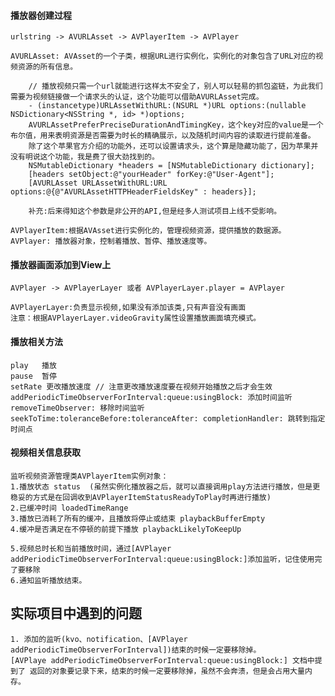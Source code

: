 ####  播放器创建过程
    urlstring -> AVURLAsset -> AVPlayerItem -> AVPlayer

    AVURLAsset: AVAsset的一个子类，根据URL进行实例化，实例化的对象包含了URL对应的视频资源的所有信息。
    
        // 播放视频只需一个url就能进行这样太不安全了，别人可以轻易的抓包盗链，为此我们需要为视频链接做一个请求头的认证，这个功能可以借助AVURLAsset完成。
        - (instancetype)URLAssetWithURL:(NSURL *)URL options:(nullable NSDictionary<NSString *, id> *)options;
        AVURLAssetPreferPreciseDurationAndTimingKey，这个key对应的value是一个布尔值，用来表明资源是否需要为时长的精确展示，以及随机时间内容的读取进行提前准备。
        除了这个苹果官方介绍的功能外，还可以设置请求头，这个算是隐藏功能了，因为苹果并没有明说这个功能，我是费了很大劲找到的。
        NSMutableDictionary *headers = [NSMutableDictionary dictionary];
        [headers setObject:@"yourHeader" forKey:@"User-Agent"];
        [AVURLAsset URLAssetWithURL:URL options:@{@"AVURLAssetHTTPHeaderFieldsKey" : headers}];

        补充:后来得知这个参数是非公开的API,但是经多人测试项目上线不受影响。
        
    AVPlayerItem:根据AVAsset进行实例化的，管理视频资源，提供播放的数据源。
    AVPlayer: 播放器对象，控制着播放、暂停、播放速度等。

####  播放器画面添加到View上

    AVPlayer -> AVPlayerLayer 或者 AVPlayerLayer.player = AVPlayer 
    
    AVPlayerLayer:负责显示视频,如果没有添加该类,只有声音没有画面
    注意：根据AVPlayerLayer.videoGravity属性设置播放画面填充模式。

####  播放相关方法
    play   播放
    pause  暂停
    setRate 更改播放速度 // 注意更改播放速度要在视频开始播放之后才会生效
    addPeriodicTimeObserverForInterval:queue:usingBlock: 添加时间监听
    removeTimeObserver: 移除时间监听
    seekToTime:toleranceBefore:toleranceAfter: completionHandler: 跳转到指定时间点

####  视频相关信息获取

    监听视频资源管理类AVPlayerItem实例对象：
    1.播放状态 status  (虽然实例化播放器之后，就可以直接调用play方法进行播放，但是更稳妥的方式是在回调收到AVPlayerItemStatusReadyToPlay时再进行播放)
    2.已缓冲时间 loadedTimeRange 
    3.播放已消耗了所有的缓冲，且播放将停止或结束 playbackBufferEmpty
    4.缓冲是否满足在不停顿的前提下播放 playbackLikelyToKeepUp

    5.视频总时长和当前播放时间，通过[AVPlayer addPeriodicTimeObserverForInterval:queue:usingBlock:]添加监听，记住使用完了要移除
    6.通知监听播放结束。

## 实际项目中遇到的问题

    1. 添加的监听(kvo、notification、[AVPlayer addPeriodicTimeObserverForInterval])结束的时候一定要移除掉。
    [AVPlaye addPeriodicTimeObserverForInterval:queue:usingBlock:] 文档中提到了 返回的对象要记录下来，结束的时候一定要移除掉，虽然不会奔溃，但是会占用大量内存。 
